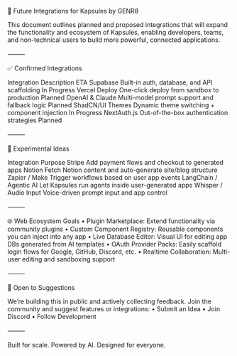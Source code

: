 🔌 Future Integrations for Kapsules by GENR8

This document outlines planned and proposed integrations that will expand the functionality and ecosystem of Kapsules, enabling developers, teams, and non-technical users to build more powerful, connected applications.

⸻

✅ Confirmed Integrations

Integration Description ETA
Supabase Built-in auth, database, and API scaffolding In Progress
Vercel Deploy One-click deploy from sandbox to production Planned
OpenAI & Claude Multi-model prompt support and fallback logic Planned
ShadCN/UI Themes Dynamic theme switching + component injection In Progress
NextAuth.js Out-of-the-box authentication strategies Planned

⸻

🧪 Experimental Ideas

Integration Purpose
Stripe Add payment flows and checkout to generated apps
Notion Fetch Notion content and auto-generate site/blog structure
Zapier / Make Trigger workflows based on user app events
LangChain / Agentic AI Let Kapsules run agents inside user-generated apps
Whisper / Audio Input Voice-driven prompt input and app control

⸻

🌐 Web Ecosystem Goals
• Plugin Marketplace: Extend functionality via community plugins
• Custom Component Registry: Reusable components you can inject into any app
• Live Database Editor: Visual UI for editing app DBs generated from AI templates
• OAuth Provider Packs: Easily scaffold login flows for Google, GitHub, Discord, etc.
• Realtime Collaboration: Multi-user editing and sandboxing support

⸻

🧩 Open to Suggestions

We’re building this in public and actively collecting feedback. Join the community and suggest features or integrations:
• Submit an Idea
• Join Discord
• Follow Development

⸻

Built for scale. Powered by AI. Designed for everyone.
